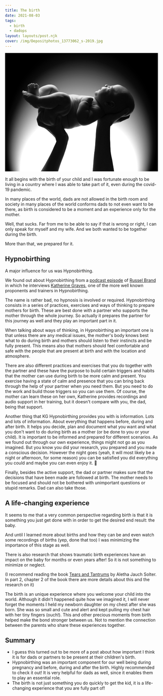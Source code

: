 ```yaml
---
title: The birth
date: 2021-08-03
tags:
  - birth
  - dadops
layout: layouts/post.njk
cover: /img/Depositphotos_13773062_s-2019.jpg
---
```

![](/img/Depositphotos_13773062_s-2019.jpg)

It all begins with the birth of your child and I was fortunate enough to be living in a country where I was able to take part of it, even during the covid-19 pandemic.

In many places of the world, dads are not allowed in the birth room and society in many places of the world conforms dads to not even want to be there, as birth is considered to be a moment and an experience only for the mother.

Well, that sucks. Far from me to be able to say if that is wrong or right, I can only speak for myself and my wife. And we both wanted to be together during the birth.

More than that, we prepared for it. 

## Hypnobirthing

A major influence for us was Hypnobirthing.

We found out about Hypnobirthing from a [podcast episode](https://www.kghypnobirthing.com/hypnobirthing-videos/russell-brand-talks-about-kghypnobirthing/under-the-skin-podcast-birth-feminism-power.html) of [Russel Brand ](https://www.russellbrand.com/) in which he interviews [Katherine Graves](https://www.kghypnobirthing.com/), one of the more well known proponents and trainers in Hypnobirthing.

The name is rather bad, no hypnosis is involved or required. Hypnobirthing consists in a series of practices, exercises and ways of thinking to prepare mothers for birth. These are best done with a partner who supports the mother through the whole journey. So actually it prepares the partner for this journey as well and they play an important part in it.

When talking about ways of thinking, in Hypnobirthing an important one is that unless there are any medical issues, the mother's body knows best what to do during birth and mothers should listen to their instincts and be fully present. This means also that mothers should feel comfortable and safe with the people that are present at birth and with the location and atmosphere.

There are also different practices and exercises that you do together with the partner and these have the purpose to build certain triggers and habits that the mother can use during birth to be more calm and present. You exercise having a state of calm and presence that you can bring back through the help of your partner when you need them. But you need to do the work and build those triggers so you can use them. Of course, the mother can learn these on her own, Katherine provides recordings and audio support in her training, but it doesn't compare with you, the dad, being that support.

Another thing that KG Hypnobirthing provides you with is information. Lots and lots of information. About everything that happens before, during and after birth. It helps you decide, plan and document what you want and what you don't want to do during birth as a mother (or be done to you or your child). It is important to be informed and prepared for different scenarios. As we found out through our own experience, things might not go as you imagined. But you know you did your research, you prepared and you made a conscious decision. However the night goes (yeah, it will most likely be a night or afternoon, for some reason) you can be satisfied you did everything you could and maybe you can even enjoy it. 🙂

Finally, besides the active support, the dad or partner makes sure that the decisions that have been made are followed at birth. The mother needs to be focused and should not be bothered with unimportant questions or stupid remarks. Dad can also take those. 

## A life-changing experience

It seems to me that a very common perspective regarding birth is that it is something you just get done with in order to get the desired end result: the baby.

And until I learned more about births and how they can be and even watch some recordings of births (yep, done that too) I was minimizing the importance of this stage as well.

There is also research that shows traumatic birth experiences have an impact on the baby for months or even years after! So it is not something to minimize or neglect.

(I recommend reading the book [Tears and Tantrums](https://www.amazon.com/Tears-Tantrums-What-Babies-Children/dp/0961307366/) by Aletha Jauch Solter. In part 2, chapter 2 of the book there are more details about this and the research on it)

The birth is an unique experience where you welcome your child into the world. Although it didn't happened quite how we imagined it, I will never forget the moments I held my newborn daughter on my chest after she was born. She was so small and cute and alert and kept pulling my chest hair with her tiny fingers (ouch!). This and other precious moments from birth helped make the bond stronger between us. Not to mention the connection between the parents who share these experiences together.

## Summary

- I guess this turned out to be more of a post about how important I think it is for dads or partners to be present at their children's birth.
- Hypnobirthing was an important component for our well being during pregnancy and before, during and after the birth. Highly recommended to check it out! It is very helpful for dads as well, since it enables them to play an essential role.
- The birth is not just something you do quickly to get the kid, it is a life-changing experience that you are fully part of! 